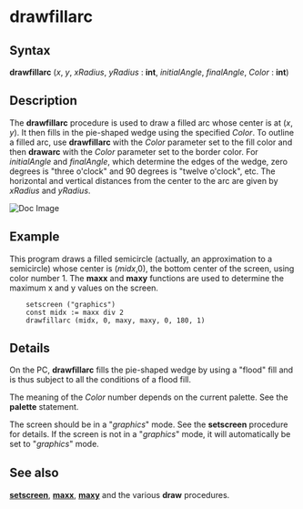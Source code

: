 
# drawfillarc

## Syntax
**drawfillarc** (_x_, _y_, _xRadius_, _yRadius_ : **int**,     _initialAngle_, _finalAngle_, _Color_ : **int**)

## Description
The **drawfillarc** procedure is used to draw a filled arc whose center is at (_x_, _y_). It then fills in the pie-shaped wedge using the specified _Color_. To outline a filled arc, use **drawfillarc** with the _Color_ parameter set to the fill color and then **drawarc** with the _Color_ parameter set to the border color. For _initialAngle_ and _finalAngle_, which determine the edges of the wedge, zero degrees is "three o'clock" and 90 degrees is "twelve o'clock", etc. The horizontal and vertical distances from the center to the arc are given by _xRadius_ and _yRadius_.



![Doc Image](drawfillarc01.gif)


## Example
This program draws a filled semicircle (actually, an approximation to a semicircle) whose center is (_midx_,0), the bottom center of the screen, using color number 1. The **maxx** and **maxy** functions are used to determine the maximum x and y values on the screen.

        setscreen ("graphics")
        const midx := maxx div 2
        drawfillarc (midx, 0, maxy, maxy, 0, 180, 1)
## Details
On the PC, **drawfillarc**  fills the pie-shaped wedge by using a "flood" fill and is thus subject to all the conditions of a flood fill. 

The meaning of the _Color_ number depends on the current palette. See the **palette** statement.

The screen should be in a "_graphics_" mode. See the **setscreen** procedure for details. If the screen is not in a "_graphics_" mode, it will automatically be set to "_graphics_" mode.


## See also
**[setscreen](setscreen.html)**, **[maxx](maxx.html)**, **[maxy](maxy.html)** and the various **draw&#133;** procedures.

